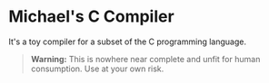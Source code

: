 # Michael's C Compiler

It's a toy compiler for a subset of the C programming language.

> **Warning:** This is nowhere near complete and unfit for human consumption.
> Use at your own risk.
